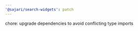 ```yaml
---
'@sajari/search-widgets': patch
---
```


chore: upgrade dependencies to avoid conflicting type imports
